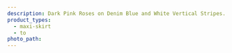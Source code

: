 ```yaml
---
description: Dark Pink Roses on Denim Blue and White Vertical Stripes. DBP
product_types:
  - maxi-skirt
  - to
photo_path:
---
```

